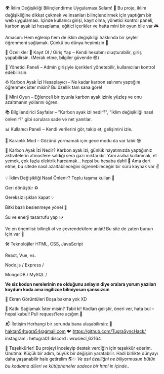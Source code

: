 🌍 İklim Değişikliği Bilinçlendirme Uygulaması
Selam! 🙋
Bu proje, iklim değişikliğine dikkat çekmek ve insanları bilinçlendirmek için yaptığım bir web uygulaması. İçinde kullanıcı girişi, kayıt olma, yönetici kontrol paneli, karbon ayak izi hesaplama, eğitici içerikler ve hatta mini bir oyun bile var 🎮

Amacım:
Hem eğlenip hem de iklim değişikliği hakkında bir şeyler öğrenmeni sağlamak. Çünkü bu dünya hepimizin 🌱

🚀 Özellikler
🔐 Kayıt Ol / Giriş Yap – Kendi hesabını oluşturabilir, giriş yapabilirsin. (Merak etme, bilgiler güvende 😎)

👑 Yönetici Paneli – Admin girişiyle içerikleri yönetebilir, kullanıcıları kontrol edebilirsin.

♻️ Karbon Ayak İzi Hesaplayıcı – Ne kadar karbon salınımı yaptığını öğrenmek ister misin? Bu özellik tam sana göre!

🎲 Mini Oyun – Eğlenceli bir oyunla karbon ayak izinle yüzleş ve onu azaltmanın yollarını öğren.

📚 Bilgilendirici Sayfalar – "Karbon ayak izi nedir?", "İklim değişikliği nasıl önlenir?" gibi sorulara sade ve net yanıtlar.

📊 Kullanıcı Paneli – Kendi verilerini gör, takip et, gelişimini izle.

🌙 Karanlık Mod – Gözünü yormamak için gece modu da var tabii 😎

🧠 Karbon Ayak İzi Nedir?
Karbon ayak izi, günlük hayatımızda yaptığımız aktivitelerin atmosfere saldığı sera gazı miktarıdır.
Yani araba kullanmak, et yemek, çok fazla elektrik harcamak… hepsi bu hesaba dahil 😬
Ama dert etme, bu sitede nasıl azaltabileceğini öğrenebileceğin bir sürü kaynak var ✌️

💡 İklim Değişikliği Nasıl Önlenir?
Toplu taşıma kullan 💺

Geri dönüştür ♻️

Gereksiz ışıkları kapat 💡

Bitki bazlı beslenmeye yönel 🥦

Su ve enerji tasarrufu yap 💧⚡

Ve en önemlisi: bilinçli ol ve çevrendekilere anlat!
Bu site de zaten bunun için var 💚

🛠️ Teknolojiler
HTML, CSS, JavaScript 

 React, Vue, vs.

Node.js / Express / 

MongoDB / MySQL /

**Ve siz kodun nerelerinin ne olduğunu anlayın diye oralara yorum yazıları koydum koda ama ingilizce bilmiyosan şanssızsın**

📸 Ekran Görüntüleri
Boşa bakma yok XD

🤝 Katkı Sağlamak İster misin?
Tabii ki!
Kodları geliştir, öneri ver, hata bul – hepsi kabul!
Pull request’lere açığım 🙌

📬 İletişim
Herhangi bir sorunda bana ulaşabilirsin:
📧 haktan54tugra54@gmail.com
🐦 https://github.com/TugraSyncHack/
   instagram : hetugra01
   discord : wrusiecl_62164

🌟 Teşekkürler!
Bu projeyi inceleyip destek verdiğin için teşekkür ederim.
Unutma: Küçük bir adım, büyük bir değişim yaratabilir.
Hadi birlikte dünyayı daha yaşanabilir hale getirelim 🌎✨
_Ve asıl özelliğni ne biliyormusun bütün bu kodlama dilleri ve kütüphaneler sadece bir html in içinde.._
